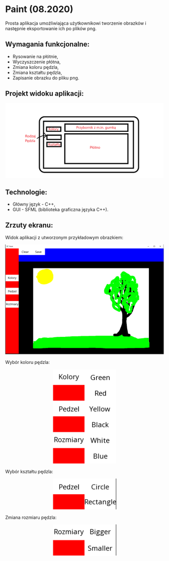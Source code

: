 # Paint (08.2020)
Prosta aplikacja umożliwiająca użytkownikowi tworzenie obrazków i następnie eksportowanie ich po plików png.

## Wymagania funkcjonalne:
* Rysowanie na płótnie,
* Wyczyszczenie płótna,
* Zmiana koloru pędzla,
* Zmiana kształtu pędzla,
* Zapisanie obrazku do pliku png.

## Projekt widoku aplikacji:
<p align="center" width="100%">
    <img src="img/projekt.png">
</p>

## Technologie:
* Główny język - C++,
* GUI - SFML (biblioteka graficzna języka C++).

## Zrzuty ekranu:

Widok aplikacji z utworzonym przykładowym obrazkiem:
<p align="center" width="100%">
    <img src="img/paint.png">
</p>

Wybór koloru pędzla:
<p align="center" width="100%">
    <img src="img/wybor-koloru.png">
</p>

Wybór kształtu pędzla:
<p align="center" width="100%">
    <img src="img/wybor-ksztaltu.png">
</p>

Zmiana rozmiaru pędzla:
<p align="center" width="100%">
    <img src="img/wybor-rozmiaru.png">
</p>

